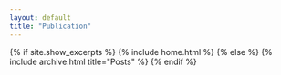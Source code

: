 ```yaml
---
layout: default
title: "Publication"
---
```


{% if site.show_excerpts %}
  {% include home.html %}
{% else %}
  {% include archive.html title="Posts" %}
{% endif %}
